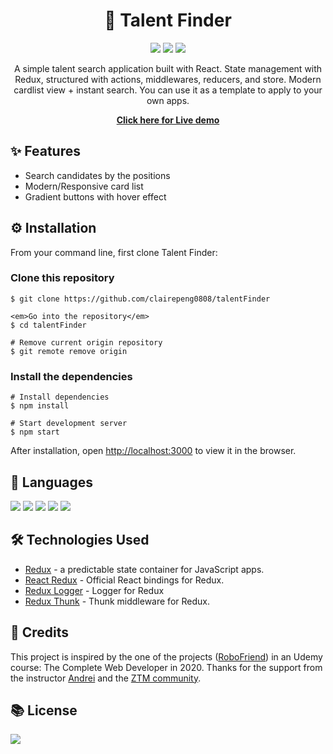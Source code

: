 # <div align='center'>👭 Talent Finder</div>

<div align='center'>
<p>
    <img src="https://img.shields.io/website?down_message=offline&style=flat-square&up_color=brightgreen&up_message=online&url=https%3A%2F%2Fclairepeng0808.github.io%2FtalentFinder%2F
    " />
    <img src="https://img.shields.io/npm/v/react?label=react&style=flat-square&color=9cf
    " />
    <img src="https://img.shields.io/npm/v/redux?label=redux&style=flat-square&color=9cf
    " />
</p>
<p>
A simple talent search application built with React. State management with Redux, structured with actions, middlewares, reducers, and store. Modern cardlist view + instant search. You can use it as a template to apply to your own apps.
</p>
<p><strong><a target='_blank' href='https://clairepeng0808.github.io/talentFinder/'>
Click here for Live demo</a></strong>
</p>
</div>

## ✨ Features

- Search candidates by the positions<br>
- Modern/Responsive card list<br>
- Gradient buttons with hover effect<br>

## ⚙️ Installation

From your command line, first clone Talent Finder:

### Clone this repository

```
$ git clone https://github.com/clairepeng0808/talentFinder

<em>Go into the repository</em>
$ cd talentFinder

# Remove current origin repository
$ git remote remove origin
```

### Install the dependencies

```
# Install dependencies
$ npm install

# Start development server
$ npm start
```

After installation, open [http://localhost:3000](http://localhost:3000) to view it in the browser.

## 🤟 Languages

<img src="https://img.shields.io/badge/javascript%20-%23323330.svg?&style=for-the-badge&logo=javascript&logoColor=%23F7DF1E" />
<img src="https://img.shields.io/badge/react%20-%2320232a.svg?&style=for-the-badge&logo=react&logoColor=%2361DAFB
" />
<img src="https://img.shields.io/badge/redux%20-%23593d88.svg?&style=for-the-badge&logo=redux&logoColor=white" />

<img src="https://img.shields.io/badge/html5%20-%23E34F26.svg?&style=for-the-badge&logo=html5&logoColor=white" />
<img src="https://img.shields.io/badge/css3%20-%231572B6.svg?&style=for-the-badge&logo=css3&logoColor=white
" />

## 🛠️ Technologies Used

- [Redux](https://www.npmjs.com/package/redux) - a predictable state container for JavaScript apps.
- [React Redux](https://www.npmjs.com/package/react-redux) - Official React bindings for Redux.
- [Redux Logger](https://www.npmjs.com/package/redux-logger) - Logger for Redux
- [Redux Thunk](https://www.npmjs.com/package/redux-thunk) - Thunk middleware for Redux.

## 💎 Credits

This project is inspired by the one of the projects ([RoboFriend](https://github.com/aneagoie/robofriends)) in an Udemy course: The Complete Web Developer in 2020. Thanks for the support from the instructor [Andrei](https://github.com/aneagoie) and the [ZTM community](https://github.com/zero-to-mastery).

## 📚 License

<img src="https://img.shields.io/github/license/clairepeng0808/talentFinder?style=flat-square&color=9cf
" />
